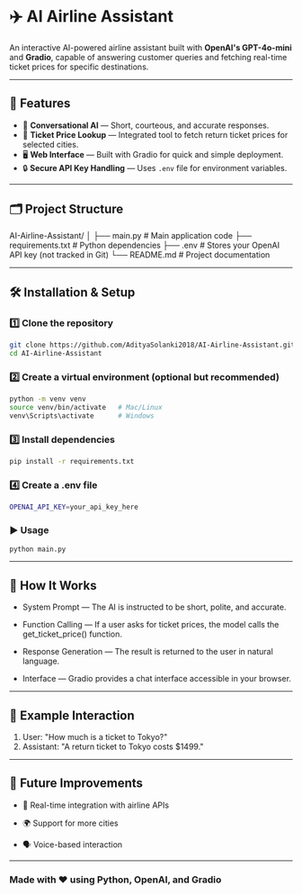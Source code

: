 # ✈️ AI Airline Assistant

An interactive AI-powered airline assistant built with **OpenAI's GPT-4o-mini** and **Gradio**, capable of answering customer queries and fetching real-time ticket prices for specific destinations.

---

## 🚀 Features
- 💬 **Conversational AI** — Short, courteous, and accurate responses.
- 🛫 **Ticket Price Lookup** — Integrated tool to fetch return ticket prices for selected cities.
- 🖥 **Web Interface** — Built with Gradio for quick and simple deployment.
- 🔒 **Secure API Key Handling** — Uses `.env` file for environment variables.

---

## 🗂 Project Structure
AI-Airline-Assistant/
│
├── main.py # Main application code
├── requirements.txt # Python dependencies
├── .env # Stores your OpenAI API key (not tracked in Git)
└── README.md # Project documentation

---

## 🛠 Installation & Setup

### 1️⃣ Clone the repository
```bash
git clone https://github.com/AdityaSolanki2018/AI-Airline-Assistant.git
cd AI-Airline-Assistant
````
### 2️⃣ Create a virtual environment (optional but recommended)
```bash
python -m venv venv
source venv/bin/activate   # Mac/Linux
venv\Scripts\activate      # Windows
```
### 3️⃣ Install dependencies
```bash
pip install -r requirements.txt
```

### 4️⃣ Create a .env file
```bash
OPENAI_API_KEY=your_api_key_here
```

### ▶ Usage
```bash
python main.py
```
---

## 🧠 How It Works
- System Prompt — The AI is instructed to be short, polite, and accurate.

- Function Calling — If a user asks for ticket prices, the model calls the get_ticket_price() function.

- Response Generation — The result is returned to the user in natural language.

- Interface — Gradio provides a chat interface accessible in your browser.

---

## 📍 Example Interaction
1. User: "How much is a ticket to Tokyo?"
2. Assistant: "A return ticket to Tokyo costs $1499."

---

## 📌 Future Improvements
- 🔄 Real-time integration with airline APIs

- 🌍 Support for more cities

- 🗣️ Voice-based interaction

---

### Made with ❤️ using Python, OpenAI, and Gradio